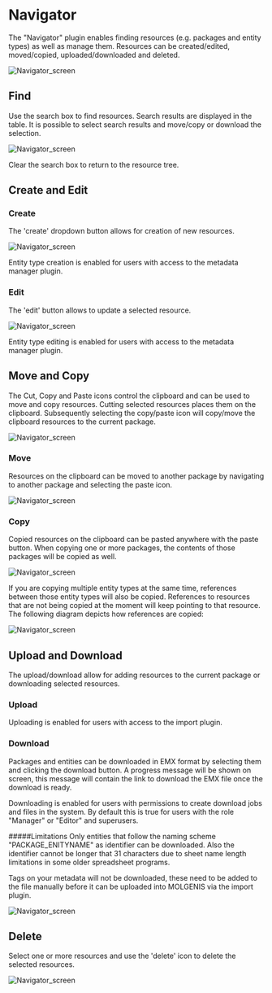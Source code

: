 # Navigator

The "Navigator" plugin enables finding resources (e.g. packages and entity types) as well as manage them.
Resources can be created/edited, moved/copied, uploaded/downloaded and deleted.

![Navigator_screen](../../images/navigator/navigator.png?raw=true, "navigator/screen")

## Find
Use the search box to find resources. Search results are displayed in the table. It is possible to 
select search results and move/copy or download the selection. 

![Navigator_screen](../../images/navigator/navigator-find.png?raw=true, "navigator/screen")

Clear the search box to return to the resource tree.

## Create and Edit

### Create
The 'create' dropdown button allows for creation of new resources.
 
![Navigator_screen](../../images/navigator/navigator-create.png?raw=true, "navigator/screen")

Entity type creation is enabled for users with access to the metadata manager plugin.
 
### Edit
The 'edit' button allows to update a selected resource.

![Navigator_screen](../../images/navigator/navigator-edit.png?raw=true, "navigator/screen")

Entity type editing is enabled for users with access to the metadata manager plugin.

## Move and Copy
The Cut, Copy and Paste icons control the clipboard and can be used to move and copy resources.
Cutting selected resources places them on the clipboard. Subsequently selecting the copy/paste icon
will copy/move the clipboard resources to the current package.

![Navigator_screen](../../images/navigator/navigator-cut.png?raw=true, "navigator/screen")

### Move
Resources on the clipboard can be moved to another package by navigating to another package and 
selecting the paste icon.
  
![Navigator_screen](../../images/navigator/navigator-paste.png?raw=true, "navigator/screen")

### Copy
Copied resources on the clipboard can be pasted anywhere with the paste button. When copying one or
more packages, the contents of those packages will be copied as well. 

![Navigator_screen](../../images/navigator/navigator-copy.png?raw=true, "navigator/screen") 

If you are copying multiple entity types at the same time, references between those entity types 
will also be copied. References to resources that are not being copied at the moment will keep 
pointing to that resource. The following diagram depicts how references are copied:

![Navigator_screen](../../images/navigator/navigator-copy-diagram.png?raw=true, "navigator/screen")

## Upload and Download
The upload/download allow for adding resources to the current package or downloading selected resources.

### Upload
Uploading is enabled for users with access to the import plugin.

### Download
Packages and entities can be downloaded in EMX format by selecting them and clicking the download button.
A progress message will be shown on screen, this message will contain the link to download the EMX file once the download is ready.

Downloading is enabled for users with permissions to create download jobs and files in the system. 
By default this is true for users with the role "Manager" or "Editor" and superusers. 

#####Limitations
Only entities that follow the naming scheme "PACKAGE_ENITYNAME" as identifier can be downloaded.
Also the identifier cannot be longer that 31 characters due to sheet name length limitations in some older spreadsheet programs.

Tags on your metadata will not be downloaded, these need to be added to the file manually before it can be uploaded into MOLGENIS via the import plugin.

![Navigator_screen](../../images/navigator/navigator-download.png?raw=true, "navigator/screen")

## Delete
Select one or more resources and use the 'delete' icon to delete the selected resources.

![Navigator_screen](../../images/navigator/navigator-delete.png?raw=true, "navigator/screen")